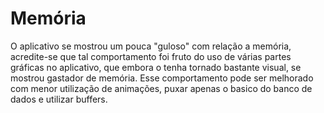 # Memória  

O aplicativo se mostrou um pouca "guloso" com relação a memória, acredite-se que tal comportamento foi fruto do uso de várias partes gráficas no aplicativo, que embora o tenha tornado bastante visual, se mostrou gastador de memória. Esse comportamento pode ser melhorado com menor utilização de animações, puxar apenas o basico do banco de dados e utilizar buffers.